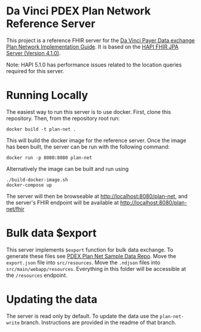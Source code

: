 # Da Vinci PDEX Plan Network Reference Server

This project is a reference FHIR server for the [Da Vinci Payer Data exchange
Plan Network Implementation
Guide](https://build.fhir.org/ig/HL7/davinci-pdex-plan-net/index.html). It is
based on the [HAPI FHIR JPA
Server (Version 4.1.0)](https://github.com/hapifhir/hapi-fhir-jpaserver-starter).

Note: HAPI 5.1.0 has performance issues related to the location queries required for this server.

# Running Locally

The easiest way to run this server is to use docker. First, clone this
repository. Then, from the repository root run:

```
docker build -t plan-net .
```

This will build the docker image for the reference server. Once the image has
been built, the server can be run with the following command:

```
docker run -p 8080:8080 plan-net
```

Alternatively the image can be built and run using

```
./build-docker-image.sh
docker-compose up
```

The server will then be browseable at
[http://localhost:8080/plan-net](http://localhost:8080/plan-net), and the
server's FHIR endpoint will be available at
[http://localhost:8080/plan-net/fhir](http://localhost:8080/plan-net/fhir)

# Bulk data $export

This server implements `$export` function for bulk data exchange. To generate these files see [PDEX Plan Net Sample Data Repo](https://github.com/HL7-DaVinci/pdex-plan-net-sample-data). Move the `export.json` file into `src/resources`. Move the `.ndjson` files into `src/main/webapp/resources`. Everything in this folder will be accessible at the `/resources` endpoint.

# Updating the data

The server is read only by default. To update the data use the `plan-net-write` branch. Instructions are provided in the readme of that branch.
